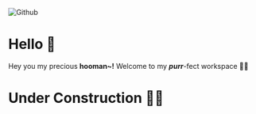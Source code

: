 ![Github](https://user-images.githubusercontent.com/32029746/147250349-82fef39f-4d53-4924-911d-592c2908b6a9.png)
# Hello 👋
Hey you my precious **hooman~!** Welcome to my ***purr***-fect workspace 🐱‍👤


# Under Construction 🐱‍👓

<!-- # Come back after **September 12** 🐱‍🚀 . . .  -->

<!-- cute trial -->

<!--
**scaredmeow/scaredmeow** is a ✨ _special_ ✨ repository because its `README.md` (this file) appears on your GitHub profile.

Here are some ideas to get you started:

- 🔭 I’m currently working on ...
- 🌱 I’m currently learning ...
- 👯 I’m looking to collaborate on ...
- 🤔 I’m looking for help with ...
- 💬 Ask me about ...
- 📫 How to reach me: ...
- 😄 Pronouns: ...
- ⚡ Fun fact: ...
-->  







